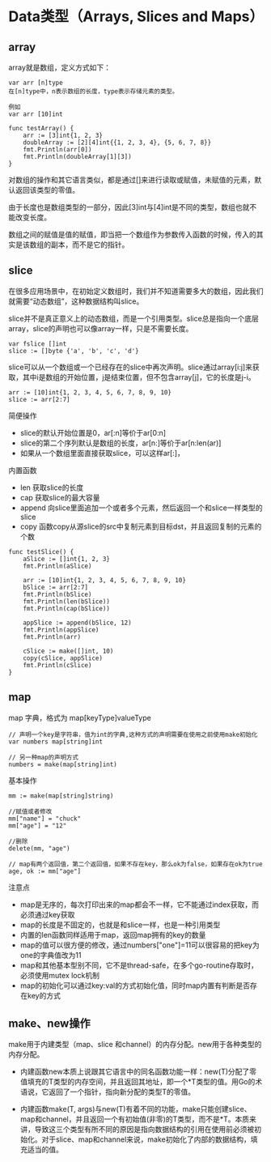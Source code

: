 # Data类型（Arrays, Slices and Maps）

## array

array就是数组，定义方式如下：

```
var arr [n]type
在[n]type中，n表示数组的长度，type表示存储元素的类型。

例如
var arr [10]int

func testArray() {
	arr := [3]int{1, 2, 3}
	doubleArray := [2][4]int{{1, 2, 3, 4}, {5, 6, 7, 8}}
	fmt.Println(arr[0])
	fmt.Println(doubleArray[1][3])
}
```

对数组的操作和其它语言类似，都是通过[]来进行读取或赋值，未赋值的元素，默认返回该类型的零值。		

由于长度也是数组类型的一部分，因此[3]int与[4]int是不同的类型，数组也就不能改变长度。

数组之间的赋值是值的赋值，即当把一个数组作为参数传入函数的时候，传入的其实是该数组的副本，而不是它的指针。

## slice

在很多应用场景中，在初始定义数组时，我们并不知道需要多大的数组，因此我们就需要“动态数组”，这种数据结构叫slice。

slice并不是真正意义上的动态数组，而是一个引用类型。slice总是指向一个底层array，slice的声明也可以像array一样，只是不需要长度。

```
var fslice []int
slice := []byte {'a', 'b', 'c', 'd'}
```

slice可以从一个数组或一个已经存在的slice中再次声明。slice通过array[i:j]来获取，其中i是数组的开始位置，j是结束位置，但不包含array[j]，它的长度是j-i。

```
arr := [10]int{1, 2, 3, 4, 5, 6, 7, 8, 9, 10}
slice := arr[2:7]
```

简便操作

- slice的默认开始位置是0，ar[:n]等价于ar[0:n]		
- slice的第二个序列默认是数组的长度，ar[n:]等价于ar[n:len(ar)]
- 如果从一个数组里面直接获取slice，可以这样ar[:]，

内置函数

- len 获取slice的长度
- cap 获取slice的最大容量
- append 向slice里面追加一个或者多个元素，然后返回一个和slice一样类型的slice
- copy 函数copy从源slice的src中复制元素到目标dst，并且返回复制的元素的个数

```
func testSlice() {
	aSlice := []int{1, 2, 3}
	fmt.Println(aSlice)

	arr := [10]int{1, 2, 3, 4, 5, 6, 7, 8, 9, 10}
	bSlice := arr[2:7]
	fmt.Println(bSlice)
	fmt.Println(len(bSlice))
	fmt.Println(cap(bSlice))

	appSlice := append(bSlice, 12)
	fmt.Println(appSlice)
	fmt.Println(arr)

	cSlice := make([]int, 10)
	copy(cSlice, appSlice)
	fmt.Println(cSlice)
}
```

## map

map 字典，格式为 map[keyType]valueType

```
// 声明一个key是字符串，值为int的字典,这种方式的声明需要在使用之前使用make初始化
var numbers map[string]int

// 另一种map的声明方式
numbers = make(map[string]int)
```

基本操作

```
mm := make(map[string]string)

//赋值或者修改
mm["name"] = "chuck"
mm["age"] = "12"

//删除
delete(mm, "age")

// map有两个返回值，第二个返回值，如果不存在key，那么ok为false，如果存在ok为true
age, ok := mm["age"]
```

注意点

- map是无序的，每次打印出来的map都会不一样，它不能通过index获取，而必须通过key获取
- map的长度是不固定的，也就是和slice一样，也是一种引用类型
- 内置的len函数同样适用于map，返回map拥有的key的数量
- map的值可以很方便的修改，通过numbers["one"]=11可以很容易的把key为one的字典值改为11
- map和其他基本型别不同，它不是thread-safe，在多个go-routine存取时，必须使用mutex lock机制
- map的初始化可以通过key:val的方式初始化值，同时map内置有判断是否存在key的方式

## make、new操作

make用于内建类型（map、slice 和channel）的内存分配。new用于各种类型的内存分配。

- 内建函数new本质上说跟其它语言中的同名函数功能一样：new(T)分配了零值填充的T类型的内存空间，并且返回其地址，即一个*T类型的值。用Go的术语说，它返回了一个指针，指向新分配的类型T的零值。

- 内建函数make(T, args)与new(T)有着不同的功能，make只能创建slice、map和channel，并且返回一个有初始值(非零)的T类型，而不是*T。本质来讲，导致这三个类型有所不同的原因是指向数据结构的引用在使用前必须被初始化。对于slice、map和channel来说，make初始化了内部的数据结构，填充适当的值。

